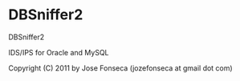 DBSniffer2
==========

DBSniffer2

IDS/IPS for Oracle and MySQL

Copyright (C) 2011 by Jose Fonseca (jozefonseca at gmail dot com)

